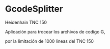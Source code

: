 # GcodeSplitter
Heidenhain TNC 150

Aplicación para trocear los archivos de codigo G, 

por la limitación de 1000 lineas del TNC 150
